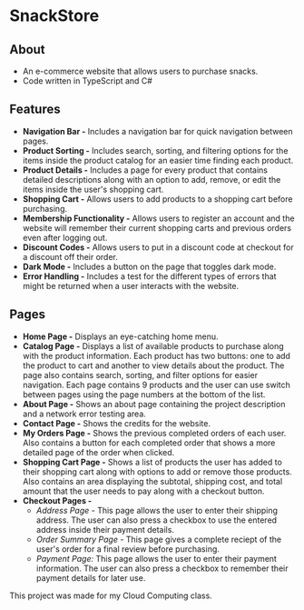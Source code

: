 # SnackStore

## About

- An e-commerce website that allows users to purchase snacks.
- Code written in TypeScript and C#

## Features

- **Navigation Bar -** Includes a navigation bar for quick navigation between pages.
- **Product Sorting -** Includes search, sorting, and filtering options for the items inside the product catalog for an easier time finding each product.
- **Product Details -** Includes a page for every product that contains detailed descriptions along with an option to add, remove, or edit the items inside the user's shopping cart.
- **Shopping Cart -** Allows users to add products to a shopping cart before purchasing.
- **Membership Functionality -** Allows users to register an account and the website will remember their current shopping carts and previous orders even after logging out.
- **Discount Codes -** Allows users to put in a discount code at checkout for a discount off their order.
- **Dark Mode -** Includes a button on the page that toggles dark mode.
- **Error Handling -** Includes a test for the different types of errors that might be returned when a user interacts with the website.

## Pages

- **Home Page -** Displays an eye-catching home menu.
- **Catalog Page -** Displays a list of available products to purchase along with the product information. Each product has two buttons: one to add the product to cart and another to view details about the product. The page also contains search, sorting, and filter options for easier navigation. Each page contains 9 products and the user can use switch between pages using the page numbers at the bottom of the list.
- **About Page -** Shows an about page containing the project description and a network error testing area.
- **Contact Page -** Shows the credits for the website.
- **My Orders Page -** Shows the previous completed orders of each user. Also contains a button for each completed order that shows a more detailed page of the order when clicked.
- **Shopping Cart Page -** Shows a list of products the user has added to their shopping cart along with options to add or remove those products. Also contains an area displaying the subtotal, shipping cost, and total amount that the user needs to pay along with a checkout button.
- **Checkout Pages -**
  - _Address Page -_ This page allows the user to enter their shipping address. The user can also press a checkbox to use the entered address inside their payment details.
  - _Order Summary Page -_ This page gives a complete reciept of the user's order for a final review before purchasing.
  - _Payment Page:_ This page allows the user to enter their payment information. The user can also press a checkbox to remember their payment details for later use.

This project was made for my Cloud Computing class.
